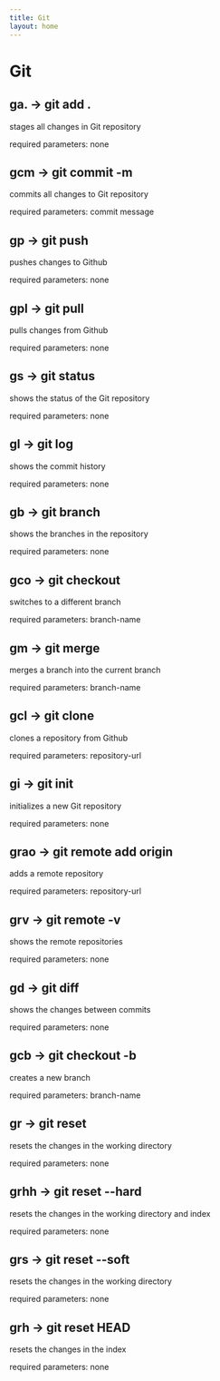 ```yaml
---
title: Git
layout: home
---
```


# Git

## ga. -> git add .

stages all changes in Git repository

required parameters: none

## gcm -> git commit -m

commits all changes to Git repository

required parameters: commit message

## gp -> git push

pushes changes to Github

required parameters: none

## gpl -> git pull

pulls changes from Github

required parameters: none

## gs -> git status

shows the status of the Git repository

required parameters: none

## gl -> git log

shows the commit history

required parameters: none

## gb -> git branch

shows the branches in the repository

required parameters: none

## gco -> git checkout

switches to a different branch

required parameters: branch-name

## gm -> git merge

merges a branch into the current branch

required parameters: branch-name

## gcl -> git clone

clones a repository from Github

required parameters: repository-url

## gi -> git init

initializes a new Git repository

required parameters: none

## grao -> git remote add origin

adds a remote repository

required parameters: repository-url

## grv -> git remote -v

shows the remote repositories

required parameters: none

## gd -> git diff

shows the changes between commits

required parameters: none

## gcb -> git checkout -b

creates a new branch

required parameters: branch-name

## gr -> git reset

resets the changes in the working directory

required parameters: none

## grhh -> git reset --hard

resets the changes in the working directory and index

required parameters: none

## grs -> git reset --soft

resets the changes in the working directory

required parameters: none

## grh -> git reset HEAD

resets the changes in the index

required parameters: none

